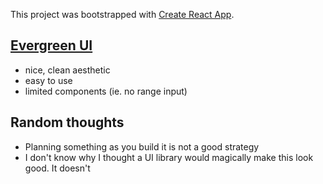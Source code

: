 This project was bootstrapped with [Create React App](https://github.com/facebook/create-react-app).

## [Evergreen UI](https://evergreen.segment.com/)
- nice, clean aesthetic
- easy to use
- limited components (ie. no range input)

## Random thoughts
- Planning something as you build it is not a good strategy
- I don't know why I thought a UI library would magically make this look good. It doesn't
